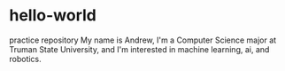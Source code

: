 # hello-world
practice repository
My name is Andrew, I'm a Computer Science major at Truman State University, and I'm interested in machine learning, ai, and robotics.
